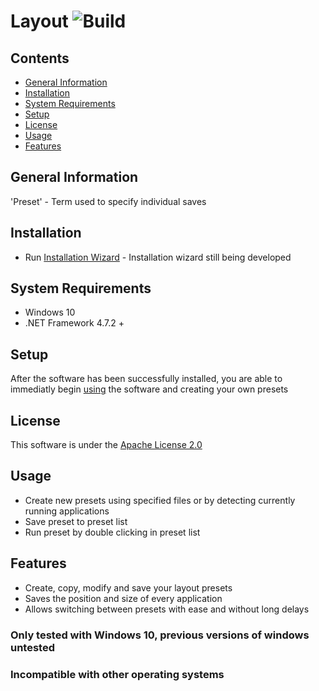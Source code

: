 # Layout <img src="https://travis-ci.com/pr4k/howto.svg?branch=master" alt="Build">

## Contents

* [General Information](#general-information)
* [Installation](#installation)
* [System Requirements](#system-requirements)
* [Setup](#setup)
* [License](#license)
* [Usage](#usage)
* [Features](#features)

## General Information

'Preset' - Term used to specify individual saves

## Installation

* Run [Installation Wizard]() - Installation wizard still being developed

## System Requirements

* Windows 10
* .NET Framework 4.7.2 +

## Setup

After the software has been successfully installed, you are able to immediatly begin [using](#usage) the software and creating your own presets

## License

This software is under the [Apache License 2.0](https://github.com/aalexking/Layout/blob/main/LICENSE)

## Usage

* Create new presets using specified files or by detecting currently running applications
* Save preset to preset list
* Run preset by double clicking in preset list

## Features

* Create, copy, modify and save your layout presets
* Saves the position and size of every application
* Allows switching between presets with ease and without long delays

### Only tested with Windows 10, previous versions of windows untested
### Incompatible with other operating systems
